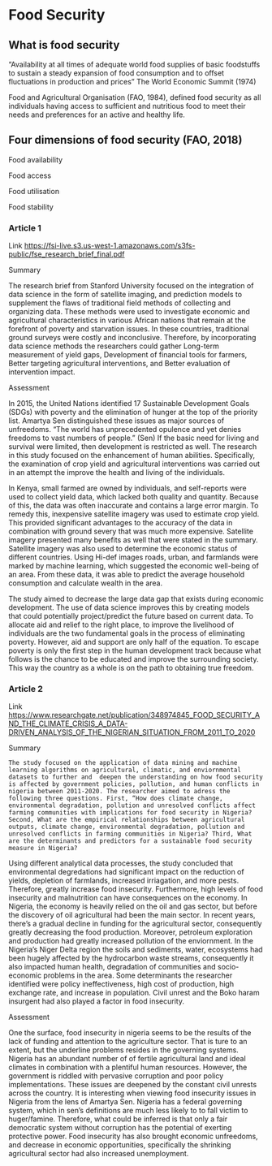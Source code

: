 # Food Security 

## What is food security 

“Availability at all times of adequate world food supplies of basic foodstuffs to sustain a steady expansion of food consumption and to offset fluctuations in production and prices”  The World Economic Summit (1974) 

Food and Agricultural Organisation (FAO, 1984), defined food security as all individuals having access to sufficient and nutritious food to meet their needs and preferences for an active and healthy life. 

## Four dimensions of food security (FAO, 2018)

Food availability 

Food access

Food utilisation

Food stability 

### Article 1 

Link https://fsi-live.s3.us-west-1.amazonaws.com/s3fs-public/fse_research_brief_final.pdf

 Summary

The research brief from Stanford University focused on the integration of data science in the form of satellite imaging, and prediction models to supplement the flaws of traditional field methods of collecting and organizing data. These methods were used to investigate economic and agricultural characteristics in various African nations that remain at the forefront of poverty and starvation issues. In these countries, traditional ground surveys were costly and inconclusive. Therefore, by incorporating data science methods the researchers could gather Long-term measurement of yield gaps, Development of financial tools for farmers, Better targeting agricultural interventions, and Better evaluation of intervention impact.

Assessment 

In 2015, the United Nations identified 17 Sustainable Development Goals (SDGs) with poverty and the elimination of hunger at the top of the priority list. Amartya Sen distinguished these issues as major sources of unfreedoms. “The world has unprecedented opulence and yet denies freedoms to vast numbers of people.” (Sen) If the basic need for living and survival were limited, then development is restricted as well. The research in this study focused on the enhancement of human abilities. Specifically, the examination of crop yield and agricultural interventions was carried out in an attempt the improve the health and living of the individuals. 

In Kenya, small farmed are owned by individuals, and self-reports were used to collect yield data, which lacked both quality and quantity. Because of this, the data was often inaccurate and contains a large error margin. To remedy this, inexpensive satellite imagery was used to estimate crop yield. This provided significant advantages to the accuracy of the data in combination with ground severy that was much more expensive. Satellite imagery presented many benefits as well that were stated in the summary. Satellite imagery was also used to determine the economic status of different countries. Using Hi-def images roads, urban, and farmlands were marked by machine learning, which suggested the economic well-being of an area. From these data, it was able to predict the average household consumption and calculate wealth in the area. 

The study aimed to decrease the large data gap that exists during economic development. The use of data science improves this by creating models that could potentially project/predict the future based on current data. To allocate aid and relief to the right place, to improve the livelihood of individuals are the two fundamental goals in the process of eliminating poverty. However, aid and support are only half of the equation. To escape poverty is only the first step in the human development track because what follows is the chance to be educated and improve the surrounding society. This way the country as a whole is on the path to obtaining true freedom. 

### Article 2

Link https://www.researchgate.net/publication/348974845_FOOD_SECURITY_AND_THE_CLIMATE_CRISIS_A_DATA-DRIVEN_ANALYSIS_OF_THE_NIGERIAN_SITUATION_FROM_2011_TO_2020

Summary

	The study focused on the application of data mining and machine learning algorithms on agricultural, climatic, and enviornmental datasets to further and  deepen the understanding on how food security is affected by government policies, pollution, and human conflicts in nigeria between 2011-2020. The researcher aimed to adress the following three questions. First, “How does climate change, environmental degradation, pollution and unresolved conflicts affect farming communities with implications for food security in Nigeria? Second, What are the empirical relationships between agricultural outputs, climate change, environmental degradation, pollution and unresolved conflicts in farming communities in Nigeria? Third, What are the determinants and predictors for a sustainable food security measure in Nigeria?
 
Using different analytical data processes, the study concluded that environmental degredations had significant impact on the reduction of yields, depletion of farmlands, increased irriagation, and more pests. Therefore, greatly increase food insecurity. Furthermore, high levels of food insecurity and malnutrition can have consequences on the economy. In Nigeria, the economy is heavily relied on the oil and gas sector, but before the discovery of oil agricultural had been the main sector. In recent years, there’s a gradual decline in funding for the agricultural sector, consequently greatly decreasing the food production. Moreover, petroleum exploration and production had greatly increased pollution of the enviornment. In the Nigeria’s Niger Delta region the soils and sediments, water, ecosystems had been hugely affected by the hydrocarbon waste streams, consequently it also impacted human health, degradation of communities and socio-economic problems in the area. Some determinants the researcher identified were policy ineffectiveness, high cost of production, high exchange rate, and increase in population. Civil unrest and the Boko haram insurgent had also played a factor in food insecurity. 

Assessment

One the surface, food insecurity in nigeria seems to be the results of the lack of funding and attention to the agriculture sector. That is ture to an extent, but the underline problems resides in the governing systems. Nigeria has an abundant number of of fertile agricultural land and ideal climates in combination with a plentiful human resources. However, the government is riddled with pervasive corruption and poor policy implementations. These issues are deepened by the constant civil unrests across the country. It is interesting when viewing food insecurity issues in Nigeria from the lens of Amartya Sen. Nigeria has a federal governing system, which in sen’s definitions are much less likely to to fall victim to huger/famine. Therefore, what could be inferred is that only a fair democratic system without corruption has the potential of exerting protective power. Food insecurity has also brought economic unfreedoms, and decrease in economic opportunities, specifically the shrinking agricultural sector had also increased unemployment. 

